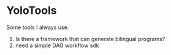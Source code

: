 # YoloTools
Some tools I always use.

1. Is there a framework that can generate bilingual programs?
2. need a simple DAG workflow sdk 